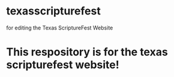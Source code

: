 # texasscripturefest
for editing the Texas ScriptureFest Website
<h1>This respository is for the texas scripturefest website!</h1>
